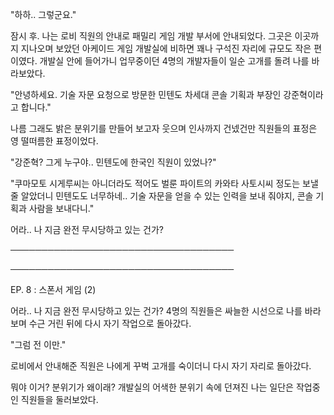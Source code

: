 "하하.. 그렇군요."

잠시 후. 나는 로비 직원의 안내로 패밀리 게임 개발 부서에 안내되었다. 그곳은 이곳까지 지나오며 보았던 아케이드 게임 개발실에 비하면 꽤나 구석진 자리에 규모도 작은 편이였다. 개발실 안에 들어가니 업무중이던 4명의 개발자들이 일순 고개를 돌려 나를 바라보았다.

"안녕하세요. 기술 자문 요청으로 방문한 민텐도 차세대 콘솔 기획과 부장인 강준혁이라고 합니다."

나름 그래도 밝은 분위기를 만들어 보고자 웃으며 인사까지 건넸건만 직원들의 표정은 영 떨떠름한 표정이었다.

"강준혁? 그게 누구야.. 민텐도에 한국인 직원이 있었나?"

"쿠마모토 시게루씨는 아니더라도 적어도 벌룬 파이트의 카와타 사토시씨 정도는 보낼 줄 알았더니 민텐도도 너무하네.. 기술 자문을 얻을 수 있는 인력을 보내 줘야지, 콘솔 기획과 사람을 보내다니."

어라.. 나 지금 완전 무시당하고 있는 건가?

────────────────────────────────────

────────────────────────────────────

EP. 8 : 스폰서 게임 (2)

어라.. 나 지금 완전 무시당하고 있는 건가? 4명의 직원들은 싸늘한 시선으로 나를 바라보며 수근 거린 뒤에 다시 자기 작업으로 돌아갔다. 

"그럼 전 이만."

로비에서 안내해준 직원은 나에게 꾸벅 고개를 숙이더니 다시 자기 자리로 돌아갔다.

뭐야 이거? 분위기가 왜이래? 개발실의 어색한 분위기 속에 던져진 나는 일단은 작업중인 직원들을 둘러보았다.